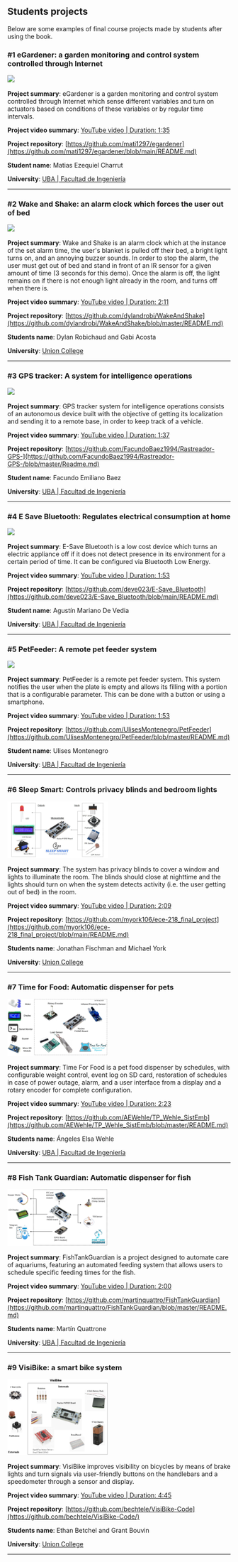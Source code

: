 ## Students projects 

Below are some examples of final course projects made by students after using the book.

### #1 eGardener: a garden monitoring and control system controlled through Internet

<img src="https://github.com/armBookCodeExamples/StudentsProjects/blob/main/eGardener.png" style="width:45%;">

**Project summary**: eGardener is a garden monitoring and control system controlled through Internet which sense different variables and turn on actuators based on conditions of these variables or by regular time intervals.

**Project video summary**: [YouTube video | Duration: 1:35](https://youtu.be/BZyBL0NqB34)

**Project repository**: [https://github.com/mati1297/egardener](https://github.com/mati1297/egardener/blob/main/README.md)

**Student name**: Matias Ezequiel Charrut

**University**: [UBA | Facultad de Ingeniería](https://www.fi.uba.ar/)

---

### #2 Wake and Shake: an alarm clock which forces the user out of bed

<img src="https://github.com/armBookCodeExamples/StudentsProjects/blob/main/wakeandshakepic.png" style="width:45%;">

**Project summary**: Wake and Shake is an alarm clock which at the instance of the set alarm time, the user's blanket is pulled off their bed, a bright light turns on, and an annoying buzzer sounds. In order to stop the alarm, the user must get out of bed and stand in front of an IR sensor for a given amount of time (3 seconds for this demo). Once the alarm is off, the light remains on if there is not enough light already in the room, and turns off when there is.

**Project video summary**: [YouTube video | Duration: 2:11](https://youtu.be/qOXlusPb564)

**Project repository**: [https://github.com/dylandrobi/WakeAndShake](https://github.com/dylandrobi/WakeAndShake/blob/master/README.md)

**Students name**: Dylan Robichaud and Gabi Acosta

**University**: [Union College](https://www.union.edu/ecbe)

---

### #3 GPS tracker: A system for intelligence operations

<img src="https://github.com/armBookCodeExamples/StudentsProjects/blob/main/GPStracker.jpg" style="width:45%;">

**Project summary**: GPS tracker system for intelligence operations consists of an autonomous device built with the objective of getting its localization and sending it to a remote base, in order to keep track of a vehicle.

**Project video summary**: [YouTube video | Duration: 1:37](https://youtu.be/a8jGT762qU8)

**Project repository**: [https://github.com/FacundoBaez1994/Rastreador-GPS-](https://github.com/FacundoBaez1994/Rastreador-GPS-/blob/master/Readme.md)

**Student name**: Facundo Emiliano Baez

**University**: [UBA | Facultad de Ingeniería](https://www.fi.uba.ar/)

---

### #4 E Save Bluetooth: Regulates electrical consumption at home

<img src="https://github.com/armBookCodeExamples/StudentsProjects/blob/main/eSaveB_portada.png" style="width:45%;">

**Project summary**: E-Save Bluetooth is a low cost device which turns an electric appliance off if it does not detect presence in its environment for a certain period of time. It can be configured via Bluetooth Low Energy.

**Project video summary**: [YouTube video | Duration: 1:53](https://youtu.be/7VQmzgYBaYI)

**Project repository**: [https://github.com/deve023/E-Save_Bluetooth](https://github.com/deve023/E-Save_Bluetooth/blob/main/README.md)

**Student name**: Agustín Mariano De Vedia

**University**: [UBA | Facultad de Ingeniería](https://www.fi.uba.ar/)

---

### #5 PetFeeder: A remote pet feeder system

<img src="https://github.com/armBookCodeExamples/StudentsProjects/blob/main/PetFeeder.png" style="width:45%;">

**Project summary**: PetFeeder is a remote pet feeder system. This system notifies the user when the plate is empty and allows its filling with a portion that is a configurable parameter. This can be done with a button or using a smartphone.

**Project video summary**: [YouTube video | Duration: 1:53](https://youtu.be/LcujW_UazSI)

**Project repository**: [https://github.com/UlisesMontenegro/PetFeeder](https://github.com/UlisesMontenegro/PetFeeder/blob/master/README.md)

**Student name**: Ulises Montenegro

**University**: [UBA | Facultad de Ingeniería](https://www.fi.uba.ar/)

---

### #6 Sleep Smart: Controls privacy blinds and bedroom lights

<img src="https://github.com/armBookCodeExamples/StudentsProjects/blob/main/SleepSmartInfographic.jpg" style="width:45%;">

**Project summary**: The system has privacy blinds to cover a window and lights to illuminate the room. The blinds should close at nighttime and the lights should turn on when the system detects activity (i.e. the user getting out of bed) in the room.

**Project video summary**: [YouTube video | Duration: 2:09](https://youtu.be/43i98XtMTzo)

**Project repository**: [https://github.com/myork106/ece-218_final_project](https://github.com/myork106/ece-218_final_project/blob/main/README.md)

**Students name**: Jonathan Fischman and Michael York

**University**: [Union College](https://www.union.edu/ecbe)

---

### #7 Time for Food: Automatic dispenser for pets

<img src="https://github.com/armBookCodeExamples/StudentsProjects/blob/main/TimeForFood.jpg" style="width:45%;">

**Project summary**: Time For Food is a pet food dispenser by schedules, with configurable weight control, event log on SD card, restoration of schedules in case of power outage, alarm, and a user interface from a display and a rotary encoder for complete configuration.

**Project video summary**: [YouTube video | Duration: 2:23](https://youtu.be/lEqs75hAZp4)

**Project repository**: [https://github.com/AEWehle/TP_Wehle_SistEmb](https://github.com/AEWehle/TP_Wehle_SistEmb/blob/master/README.md)

**Students name**: Ángeles Elsa Wehle

**University**: [UBA | Facultad de Ingeniería](https://www.fi.uba.ar/)

---

### #8 Fish Tank Guardian: Automatic dispenser for fish

<img src="https://github.com/armBookCodeExamples/StudentsProjects/blob/main/FishTankGuardian.png" style="width:45%;">

**Project summary**: FishTankGuardian is a project designed to automate care of aquariums, featuring an automated feeding system that allows users to schedule specific feeding times for the fish.

**Project video summary**: [YouTube video | Duration: 2:00](https://youtu.be/3Y8avGfooNs)

**Project repository**: [https://github.com/martinquattro/FishTankGuardian](https://github.com/martinquattro/FishTankGuardian/blob/master/README.md)

**Students name**: Martín Quattrone

**University**: [UBA | Facultad de Ingeniería](https://www.fi.uba.ar/)

---

### #9 VisiBike: a smart bike system

<img src="https://github.com/armBookCodeExamples/StudentsProjects/blob/main/VisiBike.png" style="width:45%;">

**Project summary**: VisiBike improves visibility on bicycles by means of brake lights and turn signals via user-friendly buttons on the handlebars and a speedometer through a sensor and display.

**Project video summary**: [YouTube video | Duration: 4:45](https://youtu.be/8NliSpDBEwY)

**Project repository**: [https://github.com/bechtele/VisiBike-Code](https://github.com/bechtele/VisiBike-Code/)

**Students name**: Ethan Betchel and Grant Bouvin

**University**: [Union College](https://www.union.edu/ecbe)

---
